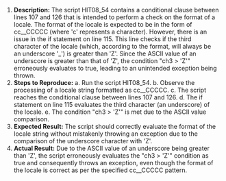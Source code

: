 ﻿1. **Description:** The script HIT08\_54 contains a conditional clause between lines 107 and 126 that is intended to perform a check on the format of a locale. The format of the locale is expected to be in the form of cc\_\_CCCCC (where 'c' represents a character). However, there is an issue in the if statement on line 115. This line checks if the third character of the locale (which, according to the format, will always be an underscore '\_') is greater than 'Z'. Since the ASCII value of an underscore is greater than that of 'Z', the condition "ch3 > 'Z'" erroneously evaluates to true, leading to an unintended exception being thrown.
1. **Steps to Reproduce:** a. Run the script HIT08\_54. b. Observe the processing of a locale string formatted as cc\_\_CCCCC. c. The script reaches the conditional clause between lines 107 and 126. d. The if statement on line 115 evaluates the third character (an underscore) of the locale. e. The condition "ch3 > 'Z'" is met due to the ASCII value comparison.
1. **Expected Result:** The script should correctly evaluate the format of the locale string without mistakenly throwing an exception due to the comparison of the underscore character with 'Z'.
1. **Actual Result:** Due to the ASCII value of an underscore being greater than 'Z', the script erroneously evaluates the "ch3 > 'Z'" condition as true and consequently throws an exception, even though the format of the locale is correct as per the specified cc\_\_CCCCC pattern.


